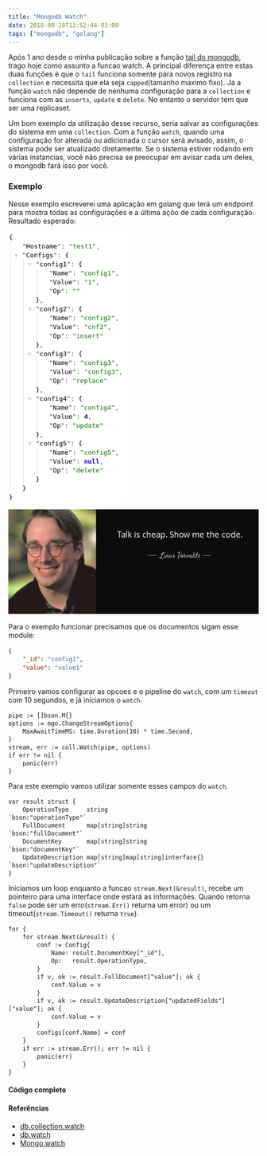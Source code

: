 ```yaml
---
title: "Mongodb Watch"
date: 2018-08-10T13:52:44-03:00
tags: ["mongodb", "golang"]
---
```


Após 1 ano desde o minha publicação sobre a função [tail do mongodb](/post/tail-mongodb/), trago hoje como assunto a funcao watch.
A principal diferença entre estas duas funções é que o `tail` funciona somente para novos registro na `collection`
e necessita que ela seja `capped`(tamanho maximo fixo). Já a função `watch` não depende de nenhuma configuração para a
`collection` e funciona com as `inserts`, `update` e `delete`. No entanto o servidor tem que ser uma replicaset.

<!--more-->

Um bom exemplo da utilização desse recurso, seria salvar as configurações do sistema em uma `collection`. Com a função `watch`,
quando uma configuração for alterada ou adicionada o cursor será avisado, assim, o sistema pode ser atualizado diretamente.
Se o sistema estiver rodando em várias instancias, você não precisa se preocupar em avisar cada um deles, o mongodb fará isso
por você.

### Exemplo
Nesse exemplo escreverei uma aplicação em golang que terá um endpoint para mostra todas as configurações e a última açõo de cada
configuração. Resultado esperado:

![result](/img/mongodb-watch/result.png)

![Talk is cheap, show me the code](/img/talk-is-cheap-show-me-the-code.jpg)

Para o exemplo funcionar precisamos que os documentos sigam esse module:
```json
{
    "_id": "config1",
    "value": "value1"
}
```
Primeiro vamos configurar as opcoes e o pipeline do `watch`, com um `timeout` com 10 segundos, e já iniciamos o `watch`.
```golang
pipe := []bson.M{}
options := mgo.ChangeStreamOptions{
    MaxAwaitTimeMS: time.Duration(10) * time.Second,
}
stream, err := coll.Watch(pipe, options)
if err != nil {
    panic(err)
}
```
Para este exemplo vamos utilizar somente esses campos do `watch`.
```golang
var result struct {
    OperationType     string                            `bson:"operationType"`
    FullDocument      map[string]string                 `bson:"fullDocument"`
    DocumentKey       map[string]string                 `bson:"documentKey"`
    UpdateDescription map[string]map[string]interface{} `bson:"updateDescription"`
}
```
Iniciamos um loop enquanto a funcao `stream.Next(&result)`, recebe um pointeiro para uma interface onde estará as informações. Quando retorna `false`
pode ser um erro(`stream.Err()` returna um error) ou um timeout(`stream.Timeout()` returna `true`).
```golang
for {
    for stream.Next(&result) {
        conf := Config{
            Name: result.DocumentKey["_id"],
            Op:   result.OperationType,
        }
        if v, ok := result.FullDocument["value"]; ok {
            conf.Value = v
        }
        if v, ok := result.UpdateDescription["updatedFields"]["value"]; ok {
            conf.Value = v
        }
        configs[conf.Name] = conf
    }
    if err := stream.Err(); err != nil {
        panic(err)
    }
}
```

#### Código completo
<script src="https://gist.github.com/darkSasori/0f644858e4dc5fc4a67e98ae9c607f1b.js"></script>

#### Referências
 - [db.collection.watch](https://docs.mongodb.com/manual/reference/method/db.collection.watch/)
 - [db.watch](https://docs.mongodb.com/manual/reference/method/db.watch)
 - [Mongo.watch](https://docs.mongodb.com/manual/reference/method/Mongo.watch)

